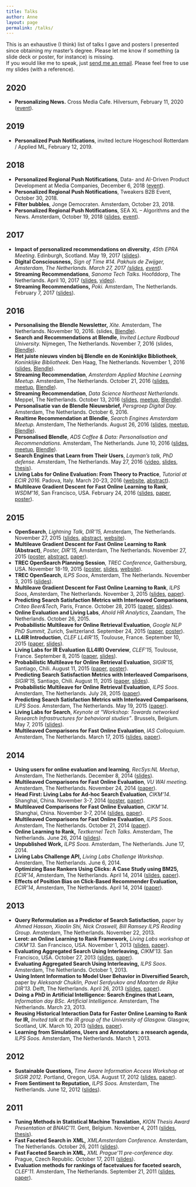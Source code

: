```yaml
---
title: Talks
author: Anne
layout: page
permalink: /talks/
---
```


This is an exhaustive (I think) list of talks I gave and posters I presented since obtaining my master’s degree. Please let me know if something (a slide deck or poster, for instance) is missing.  
If you would like me to speak, just [send me an email](/about/). Please feel free to use my slides (with a reference).

## 2020

- **Personalizing News.** Cross Media Cafe. Hilversum, February 11, 2020 ([event](https://crossmediacafe-data-ai-voor-media.eventbrite.nl/)).

## 2019

- **Personalized Push Notifications**, invited lecture Hogeschool Rotterdam / Applied ML, February 12, 2019.

## 2018

- **Personalized Regional Push Notifications**, Data- and AI-Driven Product Development at Media Companies, December 6, 2018 ([event](https://amsterdam.bigdatamedia.org/)).
- **Personalized Regional Push Notifications**, Tweakers B2B Event, October 30, 2018.
- **Filter bubbles**, Jonge Democraten. Amsterdam, October 23, 2018.
- **Personalized Regional Push Notifications**, SEA XL – Algorithms and the News. Amsterdam, October 19, 2018 ([slides](/assets/SEA-XL-Personalized-Push.pdf), [event](https://www.meetup.com/SEA-Search-Engines-Amsterdam/events/qvfxgpyxnbjc/)).

## 2017

- **Impact of personalized recommendations on diversity**, *45th EPRA Meeting*. Edinburgh, Scotland. May 19, 2017 ([slides](/assets/epra-anneschuth.pdf)).
- **Digital Consciousness,** *Sign of Time #14. Pakhuis de Zwijger, Amsterdam, The Netherlands. March 27, 2017 ([slides](https://researchblendle.files.wordpress.com/2017/03/sign-of-time-digital-consciousness-anneschuth.pdf), [event](https://dezwijger.nl/programma/digital-conciousness)).*
- ****Streaming Recommendations****, *Sanoma Tech Talks.* Hoofddorp, The Netherlands. April 10, 2017 ([slides](https://researchblendle.files.wordpress.com/2016/11/sanoma-tech-talks.pdf), [video](https://www.youtube.com/watch?v=5F2mfhRU3yw)).
- **Streaming Recommendations,** *Poki.* Amsterdam, The Netherlands. February 7, 2017 ([slides](/assets/northeast-anneschuth-streamingblendle.pdf)).

## 2016

- **Personalising the Blendle Newsletter,** *Xite.* Amsterdam, The Netherlands. November 10, 2016. (slides, [Blendle](https://blendle.com/)).
- **Search and Recommendations at Blendle**, *Invited Lecture Radboud University.* Nijmegen, The Netherlands. November 7, 2016 (slides, [Blendle](https://blendle.com/)).
- **Het juiste nieuws vinden bij Blendle en de Koninklijke Bibliotheek**, *Koninklijke Bibliotheek.* Den Haag, The Netherlands. November 1, 2016 ([slides](/assets/kb-anneschuth-streamingblendle.pdf), [Blendle](https://blendle.com/)).
- **Streaming Recommendation**, *Amsterdam Applied Machine Learning Meetup.* Amsterdam, The Netherlands. October 21, 2016 ([slides](/assets/appliedml-anneschuth-streamingblendle.pdf), [meetup](http://www.meetup.com/The-Amsterdam-Applied-Machine-Learning-Meetup-Group/events/234463593/), [Blendle](https://blendle.com/)).
- **Streaming Recommendation**, *Data Science Northeast Netherlands.* Meppel, The Netherlands. October 13, 2016 ([slides](/assets/northeast-anneschuth-streamingblendle.pdf), [meetup](http://www.meetup.com/Data-Science-Northeast-Netherlands/events/233467122/), [Blendle](https://blendle.com/)).
- **Personalisatie van de Blendle Nieuwsbrief,** *Persgroep Digital Day.* Amsterdam, The Netherlands. October 6, 2016.
- **Realtime Recommendation at Blendle**, *Search Engines Amsterdam Meetup.* Amsterdam, The Netherlands. August 26, 2016 ([slides](/assets/sea-anneschuth-streamingblendle.pdf), [meetup](http://www.meetup.com/SEA-Search-Engines-Amsterdam/events/230808199/), [Blendle](https://blendle.com/)).
- **Personalised Blendle**, *ADS Coffee &amp; Data: Personalisation and Recommendations.* Amsterdam, The Netherlands. June 10, 2016 ([slides](/assets/coffeedata-anneschuth-personalblendle.pdf), [meetup](http://www.meetup.com/Amsterdam-Data-Science/events/230740099/), [Blendle](https://blendle.com/)).
- **Search Engines that Learn from Their Users**, *Layman’s talk, PhD defense.* Amsterdam, The Netherlands. May 27, 2016 ([video](http://webcolleges.uva.nl/Mediasite/Play/1ee49f6e8d55445496b574b5df73fd3d1d), [slides](/assets/lekenpraatje.pdf), [thesis](/thesis)).
- **Living Labs for Online Evaluation: From Theory to Practice**, *Tutorial at ECIR 2016.* Padova, Italy. March 20-23, 2016 ([website](http://living-labs.net/tutorial/), [abstract](/assets/ecir2016-ll-tutorial.pdf)).
- **Multileave Gradient Descent for Fast Online Learning to Rank**, *WSDM’16*, San Francisco, USA. February 24, 2016 ([slides](/assets/20160224-multileleavegradientdescent.pdf), [paper](/assets/wsdm2016-multileave-gradient-descent1.pdf), [poster](/assets/20151124-WSDM-MGD.pdf)).

## 2015

- **OpenSearch**, *Lightning Talk, DIR’15,* Amsterdam, The Netherlands. November 27, 2015 ([slides](/assets/20151103-dir-lightning.pdf), [abstract](/assets/dir2015-opensearch-proceedings.pdf), [website](http://trec-open-search.org/)).
- **Multileave Gradient Descent for Fast Online Learning to Rank (Abstract)**, *Poster, DIR’15,* Amsterdam, The Netherlands. November 27, 2015 ([poster](/assets/20151124-WSDM-MGD.pdf), [abstract](/assets/dir2015-multileave-gradient-descent.pdf), [paper](/assets/wsdm2016-multileave-gradient-descent1.pdf)).
- **TREC OpenSearch Planning Session**, *TREC Conference*, Gaithersburg, USA. November 18-19, 2015 ([poster](/assets/TREC-OpenSearch.pdf), [slides](/assets/20151119-TREC-OpenSearch.pdf), [website](http://trec-open-search.org/)).
- **TREC OpenSearch**, *ILPS Soos*, Amsterdam, The Netherlands. November 3, 2015 ([slides](/assets/20151103-dir-lightning.pdf)).
- **Multileave Gradient Descent for Fast Online Learning to Rank**, *ILPS Soos*, Amsterdam, The Netherlands. November 3, 2015 ([slides](/assets/20151103-multileleavegradientdescent.pdf), [paper](/assets/wsdm2016-multileave-gradient-descent1.pdf)).
- **<span class="s1">Predicting Search Satisfaction Metrics with Interleaved Comparisons</span>**<span class="s1">, *Criteo Beer&amp;Tech*</span><span class="s1">*,* Paris, France. October 28, 2015 ([paper](/assets/fp041-schuthA.pdf), [slides](/assets/20151028-criteo.pdf)).</span>
- **Online Evaluation and Living Labs**, *Ahold HR Analytics*, Zaandam, The Netherlands. October 26, 2015.
- **<span class="s1">Probabilistic Multileave for Online Retrieval Evaluation</span>**<span class="s1">, *Google NLP PhD Summit*</span><span class="s1">*,* Zurich, Switzerland. September 24, 2015 ([paper](/assets/schuth-probabilistic-2015.pdf), [poster](/assets/20150809-SIGIR-multileave.pdf)).</span>
- **<span class="s1">LL4IR Introduction</span>**<span class="s1">, *CLEF LL4IR’15,*</span><span class="s1"> Toulouse, France. September 10, 2015 ([paper](/assets/clef2015-ll4ir-ceur.pdf), [slides](/assets/clefll4ir_introduction_to_lab.pdf)).</span>
- **<span class="s1">Living Labs for IR Evaluation (LL4IR) Overview</span>**<span class="s1">, *CLEF’15,*</span><span class="s1"> Toulouse, France. September 8, 2015 ([paper](/assets/clef2015-ll4ir-ceur.pdf), [slides](/assets/20150908-CLEF-Overview-AnneSchuth.pdf)).</span>
- **<span class="s1">Probabilistic Multileave for Online Retrieval Evaluation</span>**<span class="s1">, </span><span class="s1">*SIGIR’15,* Santiago, Chili. August 11, 2015 ([paper](/assets/schuth-probabilistic-2015.pdf), [poster](/assets/20150809-SIGIR-multileave.pdf)).</span>
- **<span class="s1">Predicting Search Satisfaction Metrics with Interleaved Comparisons</span>**<span class="s1">, </span><span class="s1">*SIGIR’15,* Santiago, Chili. August 11, 2015 ([paper](/assets/fp041-schuthA.pdf), [slides](/assets/20150811-SIGIR-PredictingSearchSatisfaction.pdf)).</span>
- **<span class="s1">Probabilistic Multileave for Online Retrieval Evaluation</span>**<span class="s1">, </span><span class="s1">*ILPS Soos*. Amsterdam, The Netherlands. July 28, 2015 ([paper](/assets/schuth-probabilistic-2015.pdf)).</span>
- **<span class="s1">Predicting Search Satisfaction Metrics with Interleaved Comparisons</span>**<span class="s1">, </span><span class="s1">*ILPS Soos*. Amsterdam, The Netherlands. May 19, 2015 ([paper](/assets/fp041-schuthA.pdf)).</span>
- **Living Labs for Search**, *Keynote at “Workshop: Towards networked Research Infrastructures for behavioral studies”*. Brussels, Belgium. May 7, 2015 ([slides](/assets/20150507-ScienceEurope-AnneSchuth.pdf)).
- **Multileaved Comparisons for Fast Online Evaluation**, *IAS Colloquium*. Amsterdam, The Netherlands. March 17, 2015 ([slides](/assets/multileave.pdf), [paper](/assets/ir1190-schuth-cikm2014-multileave.pdf)).

## 2014

- **Using users for online evaluation and learning**, *RecSys:NL Meetup*, Amsterdam, The Netherlands. December 8, 2014 ([slides](/assets/20141208-recommender-anneschuth.pdf)).
- **Multileaved Comparisons for Fast Online Evaluation**, *VU WAI meeting*. Amsterdam, The Netherlands. November 24, 2014 ([paper](/assets/ir1190-schuth-cikm2014-multileave.pdf)).
- **Head First: Living Labs for Ad-hoc Search Evaluation**, *CIKM’14*. Shanghai, China. November 3-7, 2014 ([poster](/assets/cikm2014-lleval.pdf), [paper](/assets/cikm2014-lleval.pdf)).
- **Multileaved Comparisons for Fast Online Evaluation**, *CIKM’14*. Shanghai, China. November 3-7, 2014 ([slides](/assets/multileave.pdf), [paper](/assets/ir1190-schuth-cikm2014-multileave.pdf)).
- **Multileaved Comparisons for Fast Online Evaluation**, *ILPS Soos*. Amsterdam, The Netherlands. October 21, 2014 ([paper](/assets/ir1190-schuth-cikm2014-multileave.pdf)).
- **Online Learning to Rank,** *Textkernel Tech Talks*. Amsterdam, The Netherlands. June 26, 2014 ([slides](/assets/20140626-textkernel-anneschuth.pdf)).
- **Unpublished Work,** *ILPS Soos.* Amsterdam, The Netherlands. June 17, 2014.
- **Living Labs Challenge API,** *Living Labs Challenge Workshop*. Amsterdam, The Netherlands. June 6, 2014.
- **Optimizing Base Rankers Using Clicks: A Case Study using BM25,** *ECIR’14*, Amsterdam, The Netherlands. April 14, 2014 ([slides](/assets/ecir-2014-bm25.pdf), [paper](/assets/ecir2014-schuth-bm25.pdf)).
- **Effects of Position Bias on Click-Based Recommender Evaluation,** *ECIR’14*, Amsterdam, The Netherlands. April 14, 2014 ([paper](/assets/ecir2014-sp-interleaving.pdf)).

## 2013

- **Query Reformulation as a Predictor of Search Satisfaction,** paper by *Ahmed Hassan, Xiaolin Shi, Nick Craswell, Bill Ramsey*  *ILPS Reading Group*. Amsterdam, The Netherlands. November 22, 2013.
- **Lerot: an Online Learning to Rank Framework,** *Living Labs workshop at CIKM’13.* San Francisco, USA. November 1, 2013 ([slides](/assets/ll2013-lerot.pdf), [paper](/assets/cikm-livinglab-2013-lerot.pdf)).
- **Evaluating Aggregated Search Using Interleaving,** *CIKM’13.* San Francisco, USA. October 27, 2013 ([slides](/assets/cikm2013-evaluation-aggregated-search.pdf), [paper](/assets/ir0656-chuklin.pdf)).
- **Evaluating Aggregated Search Using Interleaving,** *ILPS Soos*. Amsterdam, The Netherlands. October 1, 2013.
- **Using Intent Information to Model User Behavior in Diversified Search,** paper by *Aleksandr Chuklin, Pavel Serdyukov and Maarten de Rijke* *DIR’13.* Delft, The Netherlands. April 26, 2013 ([slides](/assets/ECIR13-chuklin.pdf), [paper](http://ilps.science.uva.nl/sites/default/files/ecir2013-layout.pdf)).
- **Doing a PhD in Artificial Intelligence: Search Engines that Learn,** *Information day BSc. Artificial Intelligence.* Amsterdam, The Netherlands. March 23, 2013.
- **Reusing Historical Interaction Data for Faster Online Learning to Rank for IR,** *Invited talk at the IR group of the University of Glasgow.* Glasgow, Scotland, UK. March 10, 2013 ([slides](/assets/20130312-reusinghistoricaldata.pdf), [paper](/assets/wsdm-2013-learning.pdf)).
- **Learning from Simulations, Users and Annotators: a research agenda,** *ILPS Soos.* Amsterdam, The Netherlands. March 1, 2013.

## 2012

- **Sustainable Questions,** *Time Aware Information Access Workshop at SIGIR 2012.* Portland, Oregon, USA. August 17, 2012 ([slides](/assets/taia2012-sustainable-slides.pdf), [paper](/assets/taia2012-sustainable-slides.pdf)).
- **From Sentiment to Reputation,** *ILPS Soos.* Amsterdam, The Netherlands. June 12, 2012 ([slides](/assets/sentiment-presentation.pdf)).

## 2011

- **Tuning Methods in Statistical Machine Translation,** *KION Thesis Award Presentation at *BNAIC’11.** Gent, Belgium. November 4, 2011 ([slides](/assets/KION-presentation.pdf), [thesis](/assets/anne-schuth-msc-thesis.pdf)).
- **Fast Faceted Search in** **XML,** *XMLAmsterdam Conference.* Amsterdam, The Netherlands. October 26, 2011 ([slides](/assets/presentation-export.pdf)).
- **Fast Faceted Search in XML,** *XML Prague’11 pre-conference day.* Prague, Czech Republic. October 17, 2011 ([slides](/assets/xml-prague-presentation.pdf)).
- **Evaluation methods for rankings of facetvalues for faceted search,** *CLEF’11.* Amsterdam, The Netherlands. September 21, 2011 ([slides](/assets/clef2011-presentation.pdf), [paper](/assets/clef2011-schuth-evaluation.pdf)).
